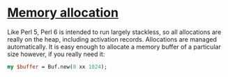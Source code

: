 [1]: https://rosettacode.org/wiki/Memory_allocation

# [Memory allocation][1]

Like Perl 5, Perl 6 is intended to run largely stackless, so all allocations are really on the heap, including activation records. Allocations are managed automatically. It is easy enough to allocate a memory buffer of a particular size however, if you really need it:

```perl
my $buffer = Buf.new(0 xx 1024);
```